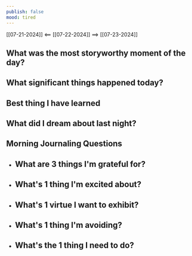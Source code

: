 ```yaml
---
publish: false
mood: tired
---
```

[[07-21-2024]] <== [[07-22-2024]] ==> [[07-23-2024]] 
## What was the most storyworthy moment of the day?

## What significant things happened today?

## Best thing I have learned

## What did I dream about last night?

## Morning Journaling Questions
- What are 3 things I'm grateful for? 
	- 
- What's 1 thing I'm excited about? 
	- 
- What's 1 virtue I want to exhibit?
	- 
- What's 1 thing I'm avoiding? 
	- 
- What's the 1 thing I need to do?
	-